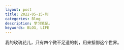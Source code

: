 ```yaml
---
layout: post
title: 2022-05-15-刺
categories: Blog
description: 学习笔记。
keywords: BLOG, LIFE
---
```

我的玫瑰花儿，只有四个微不足道的刺，用来抵御这个世界。
